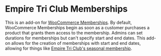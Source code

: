 # Empire Tri Club Memberships

This is an add-on for [WooCommerce Memberships](https://www.woothemes.com/products/woocommerce-memberships/). By default, WooCommerce Memberships begin as soon as a customer purchases a product that grants them access to the membership. Admins can set durations for memberships but can't specify start and end dates. This add-on allows for the creation of memberships with start and end dates, allowing for things like [Empire Tri Club's seasonal membership](http://empiretriclub.com/product/seasonal-membership/).
